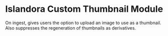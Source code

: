 # Islandora Custom Thumbnail Module

On ingest, gives users the option to upload an image to use as a thumbnail. Also suppresses the regeneration of thumbnails as derivatives.
